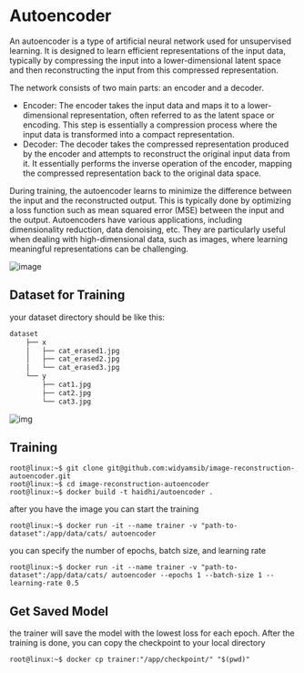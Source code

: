 # Autoencoder
An autoencoder is a type of artificial neural network used for unsupervised learning. 
It is designed to learn efficient representations of the input data, typically by compressing the input into a lower-dimensional latent space and then 
reconstructing the input from this compressed representation.

The network consists of two main parts: an encoder and a decoder.
- Encoder: The encoder takes the input data and maps it to a lower-dimensional representation, often referred to as the latent space or encoding. This step is essentially a compression process where the input data is transformed into a compact representation.
- Decoder: The decoder takes the compressed representation produced by the encoder and attempts to reconstruct the original input data from it. It essentially performs the inverse operation of the encoder, mapping the compressed representation back to the original data space.

During training, the autoencoder learns to minimize the difference between the input and the reconstructed output. This is typically done by optimizing a loss function such as mean squared error (MSE) between the input and the output.
Autoencoders have various applications, including dimensionality reduction, data denoising, etc. They are particularly useful when dealing with high-dimensional data, such as images, where learning meaningful representations can be challenging.

![image](https://github.com/widyamsib/image-reconstruction-autoencoder/assets/118953030/6c51ffb7-80af-4716-990d-623bcacc14de)

## Dataset for Training 
your dataset directory should be like this: 
```bash 
dataset
    ├── x
    │   ├── cat_erased1.jpg
    │   ├── cat_erased2.jpg
    │   └── cat_erased3.jpg
    └── y
        ├── cat1.jpg
        ├── cat2.jpg
        └── cat3.jpg
```

![img](https://github.com/widyamsib/image-reconstruction-autoencoder/assets/118953030/e580c51f-3a29-4b0f-b63b-a7ebaf5c6ea7)


## Training 
```console
root@linux:~$ git clone git@github.com:widyamsib/image-reconstruction-autoencoder.git
root@linux:~$ cd image-reconstruction-autoencoder
root@linux:~$ docker build -t haidhi/autoencoder .
```
after you have the image you can start the training 
```console
root@linux:~$ docker run -it --name trainer -v "path-to-dataset":/app/data/cats/ autoencoder 
```
you can specify the number of epochs, batch size, and learning rate
```console
root@linux:~$ docker run -it --name trainer -v "path-to-dataset":/app/data/cats/ autoencoder --epochs 1 --batch-size 1 --learning-rate 0.5
```

## Get Saved Model
the trainer will save the model with the lowest loss for each epoch. After the training is done, you can copy the checkpoint to your local directory 
```console
root@linux:~$ docker cp trainer:"/app/checkpoint/" "$(pwd)"
```

